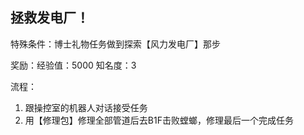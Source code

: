 ## 拯救发电厂！
特殊条件：博士礼物任务做到探索【风力发电厂】那步

奖励：经验值：5000 知名度：3

流程：

1. 跟操控室的机器人对话接受任务
2. 用【修理包】修理全部管道后去B1F击败螳螂，修理最后一个完成任务
